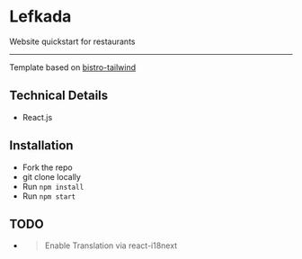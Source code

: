 # Lefkada
Website quickstart for restaurants

---

Template based on [bistro-tailwind](https://github.com/miluge/bistro-tailwind)

## Technical Details

  - React.js

## Installation

  - Fork the repo
  - git clone locally
  - Run `npm install`
  - Run `npm start`

## TODO

- > Enable Translation via react-i18next



